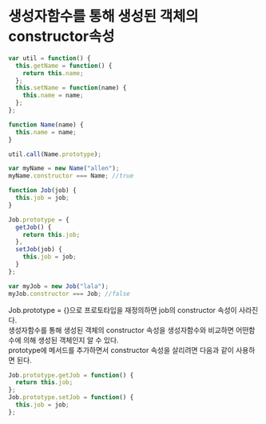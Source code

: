 # 생성자함수를 통해 생성된 객체의 constructor속성

```javascript
var util = function() {
  this.getName = function() {
    return this.name;
  };
  this.setName = function(name) {
    this.name = name;
  };
};

function Name(name) {
  this.name = name;
}

util.call(Name.prototype);

var myName = new Name("allen");
myName.constructor === Name; //true
```

```javascript
function Job(job) {
  this.job = job;
}

Job.prototype = {
  getJob() {
    return this.job;
  },
  setJob(job) {
    this.job = job;
  }
};

var myJob = new Job("lala");
myJob.constructor === Job; //false
```

Job.prototype = {}으로 프로토타입을 재정의하면 job의 constructor 속성이 사라진다.  
생성자함수를 통해 생성된 객체의 constructor 속성을 생성자함수와 비교하면 어떤함수에 의해 생성된 객체인지 알 수 있다.  
prototype에 메서드를 추가하면서 constructor 속성을 살리려면 다음과 같이 사용하면 된다.

```javascript
Job.prototype.getJob = function() {
  return this.job;
};
Job.prototype.setJob = function() {
  this.job = job;
};
```
